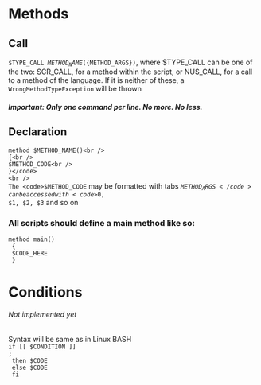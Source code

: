 # Methods
## Call
<code>$TYPE_CALL ${METHOD_NAME}(${METHOD_ARGS})</code>, where $TYPE_CALL can be one of the two: SCR_CALL,
for a method within the script, or NUS_CALL, for a call to a method of the language. If it is neither of these,
a <code>WrongMethodTypeException</code> will be thrown
##### Important: Only one command per line. No more. No less.
## Declaration
<code>method $METHOD_NAME()<br />
{<br />
$METHOD_CODE<br />
}</code>
<br />
The <code>$METHOD_CODE</code> may be formatted with tabs
<code>$METHOD_ARGS</code> can be accessed with <code>$0, $1, $2, $3</code> and so on

### All scripts should define a main method like so:
<code>method main()<br />
{<br />
$CODE_HERE<br />
}</code>

# Conditions
###### Not implemented yet
Syntax will be same as in Linux BASH<br />
<code>if [[ $CONDITION ]] ;<br />
then $CODE<br />
else $CODE<br />
fi</code>
